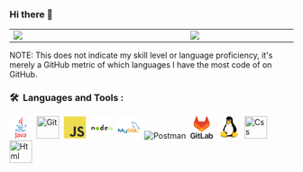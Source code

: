 ### Hi there 👋

<!--
**kewenriba/kewenriba** is a ✨ _special_ ✨ repository because its `README.md` (this file) appears on your GitHub profile.

Here are some ideas to get you started:

- 🔭 I’m currently working on ...
- 🌱 I’m currently learning ...
- 👯 I’m looking to collaborate on ...
- 🤔 I’m looking for help with ...
- 💬 Ask me about ...
- 📫 How to reach me: ...
- 😄 Pronouns: ...
- ⚡ Fun fact: ...
-->


<center>
  <table>
    <tr>
      <td><img width="300px" align="left" src="https://github-readme-stats.vercel.app/api?username=kewenriba&theme=dark" /></td>
      <td><img width="300px" align="left" src="https://github-readme-stats.vercel.app/api/top-langs/?username=kewenriba&hide=html&layout=compact&theme=dark" /></td>
      <td><img width="300px" align="left" src="https://github-readme-streak-stats.herokuapp.com/?user=lucascunha&theme=dark" /></td>
    </tr>   
  </table>
</center>  

NOTE: This does not indicate my skill level or language proficiency, it's merely a GitHub metric of which languages I have the most code of on GitHub.

### 🛠 &nbsp;Languages and Tools :

<p>
<img src="https://github.com/devicons/devicon/blob/master/icons/java/java-original-wordmark.svg" title="Java" alt="Java" width="40" height="40"/>&nbsp;
<img src="https://www.vectorlogo.zone/logos/git-scm/git-scm-icon.svg" title="Git" **alt="Git" width="40" height="40"/>&nbsp;
<img src="https://github.com/devicons/devicon/blob/master/icons/javascript/javascript-original.svg" title="JavaScript" alt="JavaScript" width="40" height="40"/>&nbsp;
<img src="https://github.com/devicons/devicon/blob/master/icons/nodejs/nodejs-original-wordmark.svg" title="NodeJS" alt="NodeJS" width="40" height="40"/>&nbsp;
<img src="https://github.com/devicons/devicon/blob/master/icons/mysql/mysql-original-wordmark.svg" title="MySQL"  alt="MySQL" width="40" height="40"/>&nbsp;
<img src="https://www.vectorlogo.zone/logos/getpostman/getpostman-icon.svg" title="Postman"  alt="Postman" width="40" height="40"/>&nbsp;
<img src="https://github.com/devicons/devicon/blob/master/icons/gitlab/gitlab-original-wordmark.svg" title="GitLab" **alt="GitLab" width="40" height="40"/>&nbsp;
<img src="https://github.com/devicons/devicon/blob/master/icons/linux/linux-original.svg" title="Linux" **alt="Linux" width="40" height="40"/>&nbsp;
<img src="https://cdn.jsdelivr.net/gh/devicons/devicon/icons/css3/css3-original.svg" title="Css" **alt="Css" width="40" height="40"/>&nbsp; 
<img src="https://cdn.jsdelivr.net/gh/devicons/devicon/icons/html5/html5-original" title="Html" **alt="Html" width="40" height="40"/>&nbsp;  
 
          

</p>
